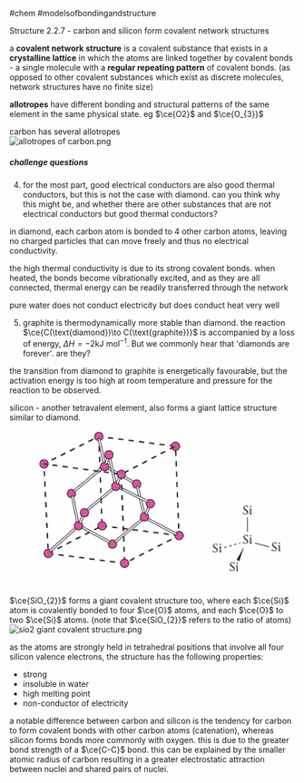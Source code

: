 #chem #modelsofbondingandstructure   
  
Structure 2.2.7 - carbon and silicon form covalent network structures  
  
a **covalent network structure** is a covalent substance that exists in a **crystalline lattice** in which the atoms are linked together by covalent bonds - a single molecule with a **regular repeating pattern** of covalent bonds. (as opposed to other covalent substances which exist as discrete molecules, network structures have no finite size)  
  
**allotropes** have different bonding and structural patterns of the same element in the same physical state. eg $\ce{O2}$ and $\ce{O_{3}}$  
  
carbon has several allotropes  
![allotropes of carbon.png](Mediaructure/1.2/2%20covalent/allotropes%20of%20carbon.png)  
  
##### challenge questions  
4. for the most part, good electrical conductors are also good thermal conductors, but this is not the case with diamond. can you think why this might be, and whether there are other substances that are not electrical conductors but good thermal conductors?  
  
in diamond, each carbon atom is bonded to 4 other carbon atoms, leaving no charged particles that can move freely and thus no electrical conductivity.  
  
the high thermal conductivity is due to its strong covalent bonds. when heated, the bonds become vibrationally excited, and as they are all connected, thermal energy can be readily transferred through the network  
  
pure water does not conduct electricity but does conduct heat very well  
  
5. graphite is thermodynamically more stable than diamond. the reaction $\ce{C(\text{diamond})\to C(\text{graphite})}$ is accompanied by a loss of energy, $\Delta H=-2\text{kJ mol}^{-1}$. But we commonly hear that 'diamonds are forever'. are they?  
  
the transition from diamond to graphite is energetically favourable, but the activation energy is too high at room temperature and pressure for the reaction to be observed.  
  
silicon - another tetravalent element, also forms a giant lattice structure similar to diamond.  
![si covalent network structure.png](Media/1%20Structure/1.2/2%20covalent/si%20covalent%20network%20structure.png)  
  
$\ce{SiO_{2}}$ forms a giant covalent structure too, where each $\ce{Si}$ atom is covalently bonded to four $\ce{O}$ atoms, and each $\ce{O}$ to two $\ce{Si}$ atoms. (note that $\ce{SiO_{2}}$ refers to the ratio of atoms)  
![sio2 giant covalent structure.png](Mediaructure/1.2/2%20covalent/sio2%20giant%20covalent%20structure.png)  
  
as the atoms are strongly held in tetrahedral positions that involve all four silicon valence electrons, the structure has the following properties:  
- strong  
- insoluble in water  
- high melting point  
- non-conductor of electricity  
  
a notable difference between carbon and silicon is the tendency for carbon to form covalent bonds with other carbon atoms (catenation), whereas silicon forms bonds more commonly with oxygen. this is due to the greater bond strength of a $\ce{C-C}$ bond. this can be explained by the smaller atomic radius of carbon resulting in a greater electrostatic attraction between nuclei and shared pairs of nuclei.
